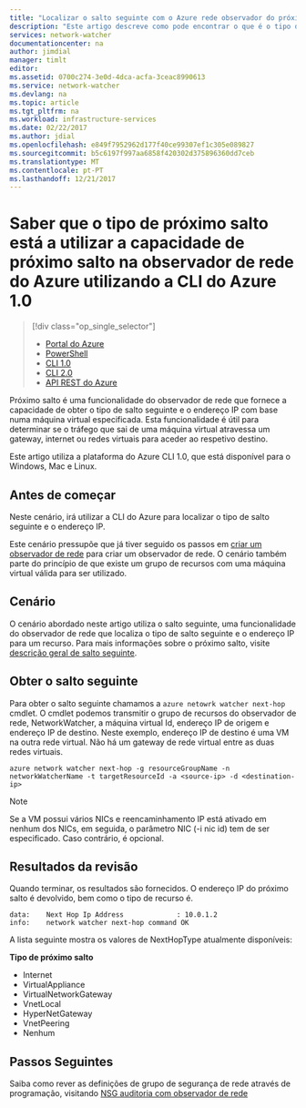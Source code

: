```yaml
---
title: "Localizar o salto seguinte com o Azure rede observador do próximo salto - CLI do Azure 1.0 | Microsoft Docs"
description: "Este artigo descreve como pode encontrar o que é o tipo de salto seguinte e o endereço ip utilizando o salto seguinte ao utilizar a CLI do Azure."
services: network-watcher
documentationcenter: na
author: jimdial
manager: timlt
editor: 
ms.assetid: 0700c274-3e0d-4dca-acfa-3ceac8990613
ms.service: network-watcher
ms.devlang: na
ms.topic: article
ms.tgt_pltfrm: na
ms.workload: infrastructure-services
ms.date: 02/22/2017
ms.author: jdial
ms.openlocfilehash: e849f7952962d177f40ce99307ef1c305e089827
ms.sourcegitcommit: b5c6197f997aa6858f420302d375896360dd7ceb
ms.translationtype: MT
ms.contentlocale: pt-PT
ms.lasthandoff: 12/21/2017
---
```

# <a name="find-out-what-the-next-hop-type-is-using-the-next-hop-capability-in-azure-network-watcher-using-azure-cli-10"></a>Saber que o tipo de próximo salto está a utilizar a capacidade de próximo salto na observador de rede do Azure utilizando a CLI do Azure 1.0

> [!div class="op_single_selector"]
> - [Portal do Azure](network-watcher-check-next-hop-portal.md)
> - [PowerShell](network-watcher-check-next-hop-powershell.md)
> - [CLI 1.0](network-watcher-check-next-hop-cli-nodejs.md)
> - [CLI 2.0](network-watcher-check-next-hop-cli.md)
> - [API REST do Azure](network-watcher-check-next-hop-rest.md)

Próximo salto é uma funcionalidade do observador de rede que fornece a capacidade de obter o tipo de salto seguinte e o endereço IP com base numa máquina virtual especificada. Esta funcionalidade é útil para determinar se o tráfego que sai de uma máquina virtual atravessa um gateway, internet ou redes virtuais para aceder ao respetivo destino.

Este artigo utiliza a plataforma do Azure CLI 1.0, que está disponível para o Windows, Mac e Linux.

## <a name="before-you-begin"></a>Antes de começar

Neste cenário, irá utilizar a CLI do Azure para localizar o tipo de salto seguinte e o endereço IP.

Este cenário pressupõe que já tiver seguido os passos em [criar um observador de rede](network-watcher-create.md) para criar um observador de rede. O cenário também parte do princípio de que existe um grupo de recursos com uma máquina virtual válida para ser utilizado.

## <a name="scenario"></a>Cenário

O cenário abordado neste artigo utiliza o salto seguinte, uma funcionalidade do observador de rede que localiza o tipo de salto seguinte e o endereço IP para um recurso. Para mais informações sobre o próximo salto, visite [descrição geral de salto seguinte](network-watcher-next-hop-overview.md).


## <a name="get-next-hop"></a>Obter o salto seguinte

Para obter o salto seguinte chamamos a `azure netowrk watcher next-hop` cmdlet. O cmdlet podemos transmitir o grupo de recursos do observador de rede, NetworkWatcher, a máquina virtual Id, endereço IP de origem e endereço IP de destino. Neste exemplo, endereço IP de destino é uma VM na outra rede virtual. Não há um gateway de rede virtual entre as duas redes virtuais. 

```azurecli
azure network watcher next-hop -g resourceGroupName -n networkWatcherName -t targetResourceId -a <source-ip> -d <destination-ip>
```

> [!NOTE]
Se a VM possui vários NICs e reencaminhamento IP está ativado em nenhum dos NICs, em seguida, o parâmetro NIC (-i nic id) tem de ser especificado. Caso contrário, é opcional.

## <a name="review-results"></a>Resultados da revisão

Quando terminar, os resultados são fornecidos. O endereço IP do próximo salto é devolvido, bem como o tipo de recurso é.

```
data:    Next Hop Ip Address             : 10.0.1.2
info:    network watcher next-hop command OK
```

A lista seguinte mostra os valores de NextHopType atualmente disponíveis:

**Tipo de próximo salto**

* Internet
* VirtualAppliance
* VirtualNetworkGateway
* VnetLocal
* HyperNetGateway
* VnetPeering
* Nenhum

## <a name="next-steps"></a>Passos Seguintes

Saiba como rever as definições de grupo de segurança de rede através de programação, visitando [NSG auditoria com observador de rede](network-watcher-nsg-auditing-powershell.md)
